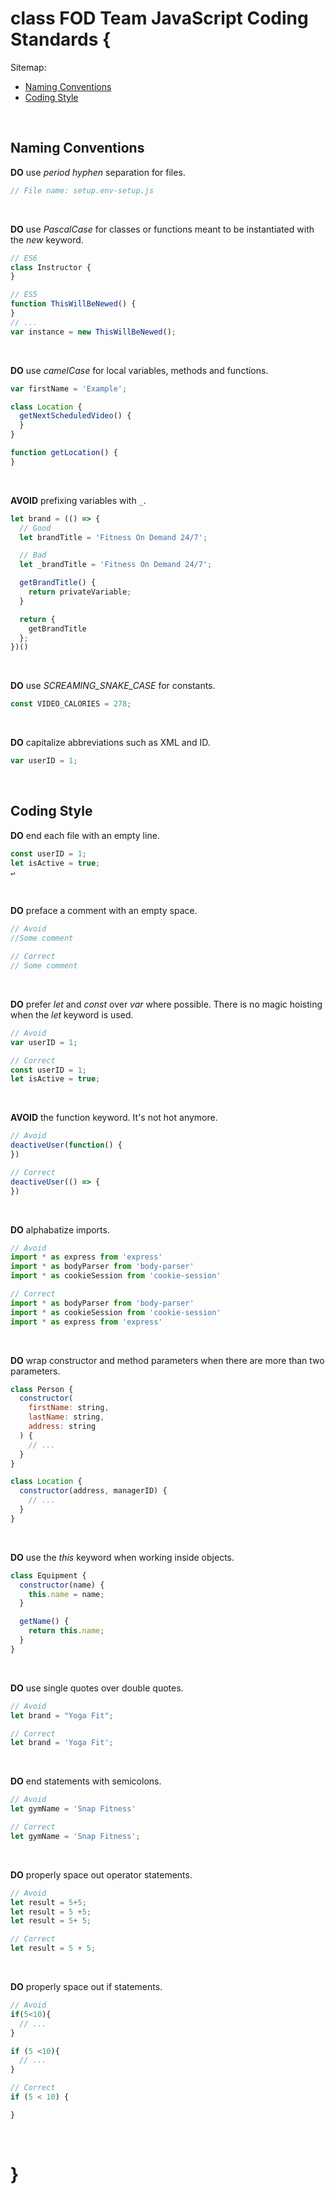 # class FOD Team JavaScript Coding Standards {

Sitemap:
  * [Naming Conventions](#NamingConventions)
  * [Coding Style](#CodingStyle)
<br>

## Naming Conventions<a name="NamingConventions"></a>

**DO** use _period hyphen_ separation for files.

```javascript
// File name: setup.env-setup.js
```
<br>

**DO** use _PascalCase_ for classes or functions meant to be instantiated with the _new_ keyword.

 ```javascript
// ES6
class Instructor {
}

// ES5
function ThisWillBeNewed() {
}
// ...
var instance = new ThisWillBeNewed();
 ```
<br>

**DO** use _camelCase_ for local variables, methods and functions.

```javascript
var firstName = 'Example';

class Location {
  getNextScheduledVideo() {
  }
}

function getLocation() {
}
```
<br>

**AVOID** prefixing variables with `_`.

```javascript
let brand = (() => {
  // Good
  let brandTitle = 'Fitness On Demand 24/7';

  // Bad
  let _brandTitle = 'Fitness On Demand 24/7';

  getBrandTitle() {
    return privateVariable;
  }

  return {
    getBrandTitle
  };
})()
```
<br>

**DO** use _SCREAMING_SNAKE_CASE_ for constants.

```javascript
const VIDEO_CALORIES = 278;
```
<br>

**DO** capitalize abbreviations such as XML and ID.

```javascript
var userID = 1;
```
<br>

## Coding Style<a name="CodingStyle"></a>

**DO** end each file with an empty line.

```javascript
const userID = 1;
let isActive = true;
↵
```
<br>

**DO** preface a comment with an empty space.

```javascript
// Avoid
//Some comment

// Correct
// Some comment
```
<br>

**DO** prefer _let_ and _const_ over _var_ where possible. There is no magic hoisting when the _let_ keyword is used.

```javascript
// Avoid
var userID = 1;

// Correct
const userID = 1;
let isActive = true;
```
<br>

**AVOID** the function keyword. It's not hot anymore.

```javascript
// Avoid
deactiveUser(function() {
})

// Correct
deactiveUser(() => {
})
```
<br>

**DO** alphabatize imports.

```javascript
// Avoid
import * as express from 'express'
import * as bodyParser from 'body-parser'
import * as cookieSession from 'cookie-session'

// Correct
import * as bodyParser from 'body-parser'
import * as cookieSession from 'cookie-session'
import * as express from 'express'
```
<br>

**DO** wrap constructor and method parameters when there are more than two parameters.

```javascript
class Person {
  constructor(
    firstName: string,
    lastName: string,
    address: string
  ) {
    // ...
  }
}

class Location {
  constructor(address, managerID) {
    // ...
  }
}
```
<br>

**DO** use the _this_ keyword when working inside objects.

```javascript
class Equipment {
  constructor(name) {
    this.name = name;
  }

  getName() {
    return this.name;
  }
}
```
<br>

**DO** use single quotes over double quotes.

```javascript
// Avoid
let brand = "Yoga Fit";

// Correct
let brand = 'Yoga Fit';
```
<br>

**DO** end statements with semicolons.

```javascript
// Avoid
let gymName = 'Snap Fitness'

// Correct
let gymName = 'Snap Fitness';
```
<br>

**DO** properly space out operator statements.

```javascript
// Avoid
let result = 5+5;
let result = 5 +5;
let result = 5+ 5;

// Correct
let result = 5 + 5;
```
<br>

**DO** properly space out if statements.

```javascript
// Avoid
if(5<10){
  // ...
}

if (5 <10){
  // ...
}

// Correct
if (5 < 10) {

}
```
<br>

# }
